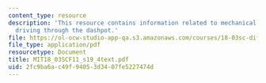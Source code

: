 ```yaml
---
content_type: resource
description: 'This resource contains information related to mechanical vibration system:
  driving through the dashpot.'
file: https://ol-ocw-studio-app-qa.s3.amazonaws.com/courses/18-03sc-differential-equations-fall-2011/2fc9ba6ac49f94053d3407fe5227474d_MIT18_03SCF11_s19_4text.pdf
file_type: application/pdf
resourcetype: Document
title: MIT18_03SCF11_s19_4text.pdf
uid: 2fc9ba6a-c49f-9405-3d34-07fe5227474d
---
```

